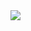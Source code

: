 <img align="center" src="https://i.pinimg.com/736x/61/ae/f2/61aef2aab67a858d21aa98b23c7b177d.jpg" />
